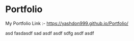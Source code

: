 # Portfolio
My Portfolio Link :-
https://yashdon999.github.io/Portfolio/

asd
fasdasdf
sad
asdf
asdf
sdfg
asdf
asdf
